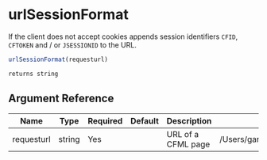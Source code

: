 # urlSessionFormat

If the client does not accept cookies appends session identifiers `CFID`, `CFTOKEN` and / or `JSESSIONID` to the URL.

```javascript
urlSessionFormat(requesturl)
```

```javascript
returns string
```

## Argument Reference

| Name | Type | Required | Default | Description | Values |
| --- | --- | --- | --- | --- | --- |
| requesturl | string | Yes |  | URL of a CFML page | /Users/garethedwards/development/github/cfdocs/docs/functions/urlsessionformat.md|cgi.script_name |
